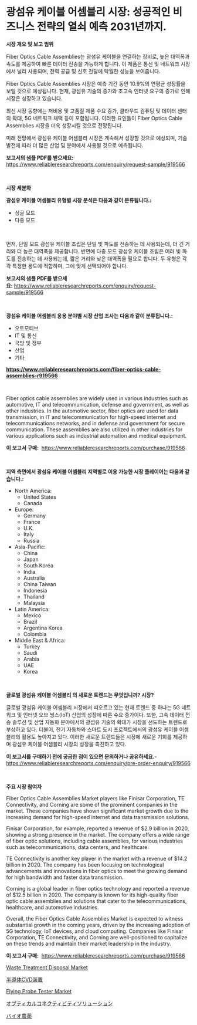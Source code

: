 <p><h1>광섬유 케이블 어셈블리 시장: 성공적인 비즈니스 전략의 열쇠 예측 2031년까지.</h1></p><p><strong>시장 개요 및 보고 범위</strong></p>
<p><p>Fiber Optics Cable Assemblies는 광섬유 케이블을 연결하는 장비로, 높은 대역폭과 속도를 제공하여 빠른 데이터 전송을 가능하게 합니다. 이 제품은 통신 및 네트워크 시장에서 널리 사용되며, 전력 공급 및 신호 전달에 탁월한 성능을 보여줍니다.</p><p>Fiber Optics Cable Assemblies 시장은 예측 기간 동안 10.9%의 연평균 성장률을 보일 것으로 예상됩니다. 현재, 광섬유 기술의 증가와 초고속 인터넷 요구의 증가로 인해 시장은 성장하고 있습니다. </p><p>최신 시장 동향에는 저비용 및 고품질 제품 수요 증가, 클라우드 컴퓨팅 및 데이터 센터의 확대, 5G 네트워크 채택 등이 포함됩니다. 이러한 요인들이 Fiber Optics Cable Assemblies 시장을 더욱 성장시킬 것으로 전망됩니다.</p><p>미래 전망에서 광섬유 케이블 어셈블리 시장은 계속해서 성장할 것으로 예상되며, 기술 발전에 따라 더 많은 산업 및 분야에서 사용될 것으로 예측됩니다.</p></p>
<p><strong>보고서의 샘플 PDF를 받으세요:</strong> <a href="https://www.reliableresearchreports.com/enquiry/request-sample/919566">https://www.reliableresearchreports.com/enquiry/request-sample/919566</a></p>
<p>&nbsp;</p>
<p><strong>시장 세분화</strong></p>
<p><strong>광섬유 케이블 어셈블리 유형별 시장 분석은 다음과 같이 분류됩니다.:</strong></p>
<p><ul><li>싱글 모드</li><li>다중 모드</li></ul></p>
<p>&nbsp;</p>
<p><p>먼저, 단일 모드 광섬유 케이블 조립은 단일 빛 파도를 전송하는 데 사용되는데, 더 긴 거리와 더 높은 대역폭을 제공합니다. 반면에 다중 모드 광섬유 케이블 조립은 여러 빛 파도를 전송하는 데 사용되는데, 짧은 거리와 낮은 대역폭을 필요로 합니다. 두 유형은 각각 특정한 용도에 적합하며, 그에 맞게 선택되어야 합니다.</p></p>
<p><strong>보고서의 샘플 PDF를 받으세요:</strong>&nbsp;<a href="https://www.reliableresearchreports.com/enquiry/request-sample/919566">https://www.reliableresearchreports.com/enquiry/request-sample/919566</a></p>
<p>&nbsp;</p>
<p><strong> 광섬유 케이블 어셈블리 응용 분야별 시장 산업 조사는 다음과 같이 분류됩니다.:</strong></p>
<p><ul><li>오토모티브</li><li>IT 및 통신</li><li>국방 및 정부</li><li>산업</li><li>기타</li></ul></p>
<p><strong><a href="https://www.reliableresearchreports.com/fiber-optics-cable-assemblies-r919566">https://www.reliableresearchreports.com/fiber-optics-cable-assemblies-r919566</a></strong></p>
<p>&nbsp;</p>
<p><p>Fiber optics cable assemblies are widely used in various industries such as automotive, IT and telecommunication, defense and government, as well as other industries. In the automotive sector, fiber optics are used for data transmission, in IT and telecommunication for high-speed internet and telecommunications networks, and in defense and government for secure communication. These assemblies are also utilized in other industries for various applications such as industrial automation and medical equipment.</p></p>
<p><strong>이 보고서 구매:</strong>&nbsp; <a href="https://www.reliableresearchreports.com/purchase/919566">https://www.reliableresearchreports.com/purchase/919566</a></p>
<p>&nbsp;</p>
<p><strong>지역 측면에서 광섬유 케이블 어셈블리 지역별로 이용 가능한 시장 플레이어는 다음과 같습니다.:</strong></p>
<p><ul>
    <li>
        North America:
        <ul>
            <li>United States</li>
            <li>Canada</li>
        </ul>
    </li>
    <li>
        Europe:
        <ul>
            <li>Germany</li>
            <li>France</li>
            <li>U.K.</li>
            <li>Italy</li>
            <li>Russia</li>
        </ul>
    </li>
    <li>
        Asia-Pacific:
        <ul>
            <li>China</li>
            <li>Japan</li>
            <li>South Korea</li>
            <li>India</li>
            <li>Australia</li>
            <li>China Taiwan</li>
            <li>Indonesia</li>
            <li>Thailand</li>
            <li>Malaysia</li>
        </ul>
    </li>
    <li>
        Latin America:
        <ul>
            <li>Mexico</li>
            <li>Brazil</li>
            <li>Argentina Korea</li>
            <li>Colombia</li>
        </ul>
    </li>
    <li>
        Middle East & Africa:
        <ul>
            <li>Turkey</li>
            <li>Saudi</li>
            <li>Arabia</li>
            <li>UAE</li>
            <li>Korea</li>
        </ul>
    </li>
    </ul></p>
<p>&nbsp;</p>
<p><strong>글로벌 광섬유 케이블 어셈블리 의 새로운 트렌드는 무엇입니까? 시장?</strong></p>
<p><p>글로벌 광섬유 케이블 어셈블리 시장에서 떠오르고 있는 현재 트렌드 중 하나는 5G 네트워크 및 인터넷 오브 씽스(IoT) 산업의 성장에 따른 수요 증가이다. 또한, 고속 데이터 전송 솔루션 및 산업 자동화 분야에서의 광섬유 기술의 확대가 시장을 선도하는 트렌드로 부상하고 있다. 더불어, 전기 자동차와 스마트 도시 프로젝트에서의 광섬유 케이블 어셈블리의 활용도 높아지고 있다. 이러한 새로운 트렌드들은 시장에 새로운 기회를 제공하며 광섬유 케이블 어셈블리 시장의 성장을 촉진하고 있다.</p></p>
<p><strong>이 보고서를 구매하기 전에 궁금한 점이 있으면 문의하거나 공유하세요.</strong>- <a href="https://www.reliableresearchreports.com/enquiry/pre-order-enquiry/919566">https://www.reliableresearchreports.com/enquiry/pre-order-enquiry/919566</a></p>
<p>&nbsp;</p>
<p><strong>주요 시장 참여자</strong></p>
<p><p>Fiber Optics Cable Assemblies Market players like Finisar Corporation, TE Connectivity, and Corning are some of the prominent companies in the market. These companies have shown significant market growth due to the increasing demand for high-speed internet and data transmission solutions. </p><p>Finisar Corporation, for example, reported a revenue of $2.9 billion in 2020, showing a strong presence in the market. The company offers a wide range of fiber optic solutions, including cable assemblies, for various industries such as telecommunications, data centers, and healthcare.</p><p>TE Connectivity is another key player in the market with a revenue of $14.2 billion in 2020. The company has been focusing on technological advancements and innovations in fiber optics to meet the growing demand for high bandwidth and faster data transmission.</p><p>Corning is a global leader in fiber optics technology and reported a revenue of $12.5 billion in 2020. The company is known for its high-quality fiber optic cable assemblies and solutions that cater to the telecommunications, healthcare, and automotive industries.</p><p>Overall, the Fiber Optics Cable Assemblies Market is expected to witness substantial growth in the coming years, driven by the increasing adoption of 5G technology, IoT devices, and cloud computing. Companies like Finisar Corporation, TE Connectivity, and Corning are well-positioned to capitalize on these trends and maintain their market leadership in the industry.</p></p>
<p><strong>이 보고서 구매:</strong>&nbsp;&nbsp;<a href="https://www.reliableresearchreports.com/purchase/919566">https://www.reliableresearchreports.com/purchase/919566</a></p>
<p><p><a href="https://sulfuric-clavicle-d39.notion.site/Waste-Treatment-Disposal-Market-Size-Growth-Outlook-from-2024-to-2031-projecting-at-Market-s-Trend-65018b5ea0644f36aa2b522aa0616abd">Waste Treatment Disposal Market</a></p><p><a href="https://medium.com/@kyaorris56456/%E5%8D%8A%E5%B0%8E%E4%BD%93cvd%E8%A3%85%E7%BD%AE%E5%B8%82%E5%A0%B4%E3%83%AC%E3%83%9D%E3%83%BC%E3%83%88%E3%81%AF-%E3%81%93%E3%81%AE%E5%B8%82%E5%A0%B4%E3%81%AE%E6%9C%80%E6%96%B0%E3%83%88%E3%83%AC%E3%83%B3%E3%83%89%E3%81%A8%E6%88%90%E9%95%B7%E6%A9%9F%E4%BC%9A%E3%82%92%E6%98%8E%E3%82%89%E3%81%8B%E3%81%AB%E3%81%97%E3%81%BE%E3%81%99-ce024a00e80b">半導体CVD装置</a></p><p><a href="https://view.publitas.com/reportprime-1/global-flying-probe-tester-market-size-and-market-trends-insights-and-projections-from-2024-to-2031/">Flying Probe Tester Market</a></p><p><a href="https://github.com/Sophiaard2003/Market-Research-Report-List-1/blob/main/202308221784.md">オプティカルコネクティビティソリューション</a></p><p><a href="https://medium.com/@elmoray21/%E3%83%90%E3%82%A4%E3%82%AA%E3%83%9A%E3%82%B9%E3%83%86%E3%82%A3%E3%82%B5%E3%82%A4%E3%83%89%E5%B8%82%E5%A0%B4%E3%81%AE%E8%A6%8F%E6%A8%A1%E3%81%A8%E5%B8%82%E5%A0%B4%E5%8B%95%E5%90%91-%E5%AE%8C%E5%85%A8%E3%81%AA%E7%94%A3%E6%A5%AD%E6%A6%82%E8%A6%81-2024%E5%B9%B4%E3%81%8B%E3%82%892031%E5%B9%B4%E3%81%BE%E3%81%A7-5e6489acb445">バイオ農薬</a></p></p>